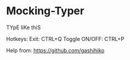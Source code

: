 # Mocking-Typer
TYpE liKe thiS

Hotkeys:
Exit: CTRL+Q
Toggle ON/OFF: CTRL+P

Help from: https://github.com/gashihiko
